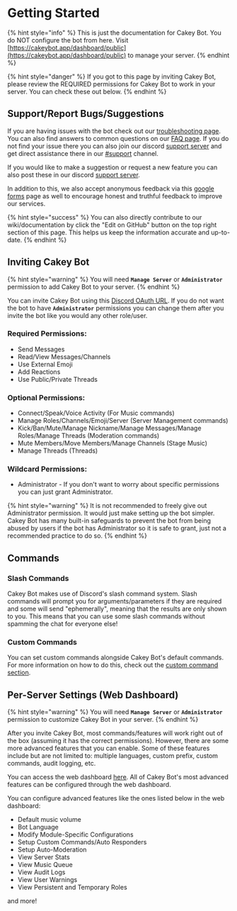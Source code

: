 # Getting Started

{% hint style="info" %}
This is just the documentation for Cakey Bot. You do NOT configure the bot from here. Visit [https://cakeybot.app/dashboard/public](https://cakeybot.app/dashboard/public) to manage your server.
{% endhint %}

{% hint style="danger" %}
If you got to this page by inviting Cakey Bot, please review the REQUIRED permissions for Cakey Bot to work in your server. You can check these out below.
{% endhint %}

## Support/Report Bugs/Suggestions

If you are having issues with the bot check out our [troubleshooting page](core/troubleshooting.md). You can also find answers to common questions on our [FAQ page](https://cakeybot.app/faq.html). If you do not find your issue there you can also join our discord [support server](https://cakeybot.app/discord) and get direct assistance there in our [#support](https://discord.com/channels/408424043482447872/730159265209253908) channel.

If you would like to make a suggestion or request a new feature you can also post these in our discord [support server](https://cakeybot.app/discord).

In addition to this, we also accept anonymous feedback via this [google forms](https://forms.gle/hT5ujwu4XmZuYcHJA) page as well to encourage honest and truthful feedback to improve our services.&#x20;

{% hint style="success" %}
You can also directly contribute to our wiki/documentation by click the "Edit on GitHub" button on the top right section of this page. This helps us keep the information accurate and up-to-date.
{% endhint %}

## Inviting Cakey Bot

{% hint style="warning" %}
You will need **`Manage Server`** or **`Administrator`** permission to add Cakey Bot to your server.
{% endhint %}

You can invite Cakey Bot using this [Discord OAuth URL](https://cakeybot.app/invite). If you do not want the bot to have **`Administrator`** permissions you can change them after you invite the bot like you would any other role/user.

### Required Permissions:

* Send Messages
* Read/View Messages/Channels
* Use External Emoji
* Add Reactions
* Use Public/Private Threads

### Optional Permissions:

* Connect/Speak/Voice Activity (For Music commands)
* Manage Roles/Channels/Emoji/Server (Server Management commands)
* Kick/Ban/Mute/Manage Nickname/Manage Messages/Manage Roles/Manage Threads (Moderation commands)
* Mute Members/Move Members/Manage Channels (Stage Music)
* Manage Threads (Threads)

### Wildcard Permissions:

* Administrator - If you don't want to worry about specific permissions you can just grant Administrator.

{% hint style="warning" %}
It is not recommended to freely give out Administrator permission. It would just make setting up the bot simpler. Cakey Bot has many built-in safeguards to prevent the bot from being abused by users if the bot has Administrator so it is safe to grant, just not a recommended practice to do so.
{% endhint %}

## Commands

### Slash Commands

Cakey Bot makes use of Discord's slash command system. Slash commands will prompt you for arguments/parameters if they are required and some will send "ephemerally", meaning that the results are only shown to you. This means that you can use some slash commands without spamming the chat for everyone else!

### Custom Commands

You can set custom commands alongside Cakey Bot's default commands. For more information on how to do this, check out the [custom command section](tools-and-utilities/custom-commands.md).

## Per-Server Settings (Web Dashboard)

{% hint style="warning" %}
You will need **`Manage Server`** or **`Administrator`** permission to customize Cakey Bot in your server.
{% endhint %}

After you invite Cakey Bot, most commands/features will work right out of the box (assuming it has the correct permissions). However, there are some more advanced features that you can enable. Some of these features include but are not limited to: multiple languages, custom prefix, custom commands, audit logging, etc.

You can access the web dashboard [here](https://cakeybot.app/dashboard/public). All of Cakey Bot's most advanced features can be configured through the web dashboard.

You can configure advanced features like the ones listed below in the web dashboard:

* Default music volume
* Bot Language
* Modify Module-Specific Configurations
* Setup Custom Commands/Auto Responders
* Setup Auto-Moderation
* View Server Stats
* View Music Queue
* View Audit Logs
* View User Warnings
* View Persistent and Temporary Roles

and more!
